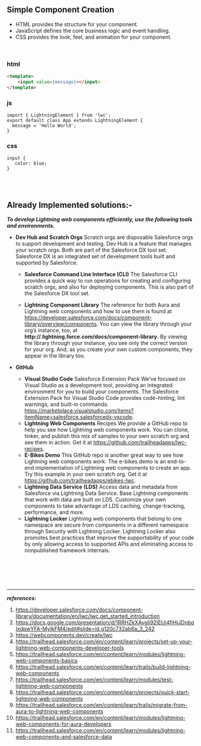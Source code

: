 ## Simple Component Creation
- HTML provides the structure for your component.
- JavaScript defines the core business logic and event handling.
- CSS provides the look, feel, and animation for your component.


<br/>


### html
```html
<template>
    <input value={message}></input>
</template>
```


### js
```
import { LightningElement } from 'lwc';
export default class App extends LightningElement {
  message = 'Hello World';
}
```


### css
```
input {
   color: blue;
}
```


<br/>


<br/>



## Already Implemented solutions:-
***To develop Lightning web components efficiently, use the following tools and environments.***

- <b>Dev Hub and Scratch Orgs</b> Scratch orgs are disposable Salesforce orgs to support development and testing. Dev Hub is a feature that manages your scratch orgs. Both are part of the Salesforce DX tool set. Salesforce DX is an integrated set of development tools built and supported by Salesforce.

  - <b>Salesforce Command Line Interface (CLI)</b> The Salesforce CLI provides a quick way to run operations for creating and configuring scratch orgs, and also for deploying components. This is also part of the Salesforce DX tool set.

  - <b>Lightning Component Library</b> The reference for both Aura and Lightning web components and how to use them is found at https://developer.salesforce.com/docs/component-library/overview/components. You can view the library through your org’s instance, too, at <b>http://<MyDomainName>.lightning.force.com/docs/component-library.</b> By viewing the library through your instance, you see only the correct version for your org. And, as you create your own custom components, they appear in the library too.

- <b>GitHub</b> 
  - <b>Visual Studio Code</b> Salesforce Extension Pack We’ve focused on Visual Studio as a development tool, providing an integrated environment for you to build your components. The Salesforce Extension Pack for Visual Studio Code provides code-hinting, lint warnings, and built-in commands: https://marketplace.visualstudio.com/items?itemName=salesforce.salesforcedx-vscode.
  - <b>Lightning Web Components</b> Recipes We provide a GitHub repo to help you see how Lightning web components work. You can clone, tinker, and publish this mix of samples to your own scratch org and see them in action. Get it at https://github.com/trailheadapps/lwc-recipes.
  - <b>E-Bikes Demo</b> This GitHub repo is another great way to see how Lightning web components work. The e-bikes demo is an end-to-end implementation of Lightning web components to create an app. Try this example in your own scratch org. Get it at https://github.com/trailheadapps/ebikes-lwc.
  - <b>Lightning Data Service (LDS)</b> Access data and metadata from Salesforce via Lightning Data Service. Base Lightning components that work with data are built on LDS. Customize your own components to take advantage of LDS caching, change-tracking, performance, and more.
  - <b>Lightning Locker</b> Lightning web components that belong to one namespace are secure from components in a different namespace through Security with Lightning Locker. Lightning Locker also promotes best practices that improve the supportability of your code by only allowing access to supported APIs and eliminating access to nonpublished framework internals.







<br/>


<br/>


<br/>


<br/>



---
***references:***


1. https://developer.salesforce.com/docs/component-library/documentation/en/lwc/lwc.get_started_introduction
2. https://docs.google.com/presentation/d/1RRHZkXAvgli92IEUi4fjHjJDnbqIxdpwYFA-MyIkFM4/edit#slide=id.g120c732ab6a_3_242
3. https://webcomponents.dev/create/lwc
4. https://trailhead.salesforce.com/en/content/learn/projects/set-up-your-lightning-web-components-developer-tools
5. https://trailhead.salesforce.com/en/content/learn/modules/lightning-web-components-basics
6. https://trailhead.salesforce.com/en/content/learn/trails/build-lightning-web-components
7. https://trailhead.salesforce.com/en/content/learn/modules/test-lightning-web-components
8. https://trailhead.salesforce.com/en/content/learn/projects/quick-start-lightning-web-components
9. https://trailhead.salesforce.com/en/content/learn/trails/migrate-from-aura-to-lightning-web-components
10. https://trailhead.salesforce.com/en/content/learn/modules/lightning-web-components-for-aura-developers
11. https://trailhead.salesforce.com/en/content/learn/modules/lightning-web-components-and-salesforce-data
